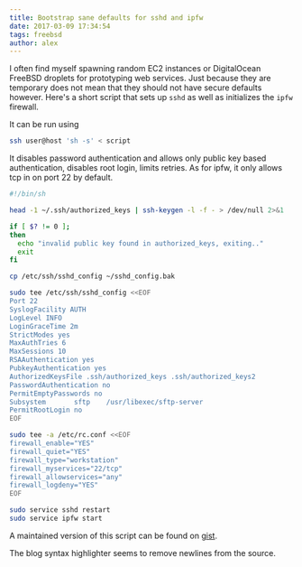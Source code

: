 ```yaml
---
title: Bootstrap sane defaults for sshd and ipfw
date: 2017-03-09 17:34:54
tags: freebsd
author: alex
---
```


I often find myself spawning random EC2 instances or DigitalOcean FreeBSD
droplets for prototyping web services. Just because they are temporary does not
mean that they should not have secure defaults however. Here's a short script
that sets up `sshd` as well as initializes the `ipfw` firewall.

It can be run using

```sh
ssh user@host 'sh -s' < script
```

It disables password authentication and allows only public key based
authentication, disables root login, limits retries. As for ipfw, it only allows
tcp in on port 22 by default. 

```sh
#!/bin/sh

head -1 ~/.ssh/authorized_keys | ssh-keygen -l -f - > /dev/null 2>&1

if [ $? != 0 ];
then
  echo "invalid public key found in authorized_keys, exiting.."
  exit
fi

cp /etc/ssh/sshd_config ~/sshd_config.bak

sudo tee /etc/ssh/sshd_config <<EOF
Port 22
SyslogFacility AUTH
LogLevel INFO
LoginGraceTime 2m
StrictModes yes
MaxAuthTries 6
MaxSessions 10
RSAAuthentication yes
PubkeyAuthentication yes
AuthorizedKeysFile .ssh/authorized_keys .ssh/authorized_keys2
PasswordAuthentication no
PermitEmptyPasswords no
Subsystem       sftp    /usr/libexec/sftp-server
PermitRootLogin no
EOF

sudo tee -a /etc/rc.conf <<EOF
firewall_enable="YES"
firewall_quiet="YES"
firewall_type="workstation"
firewall_myservices="22/tcp"
firewall_allowservices="any"
firewall_logdeny="YES"
EOF

sudo service sshd restart
sudo service ipfw start
```

A maintained version of this script can be found on
[gist](https://gist.github.com/spaghetti-/40896fb8f6cdc56851f894291d149ae5).

The blog syntax highlighter seems to remove newlines from the source.
